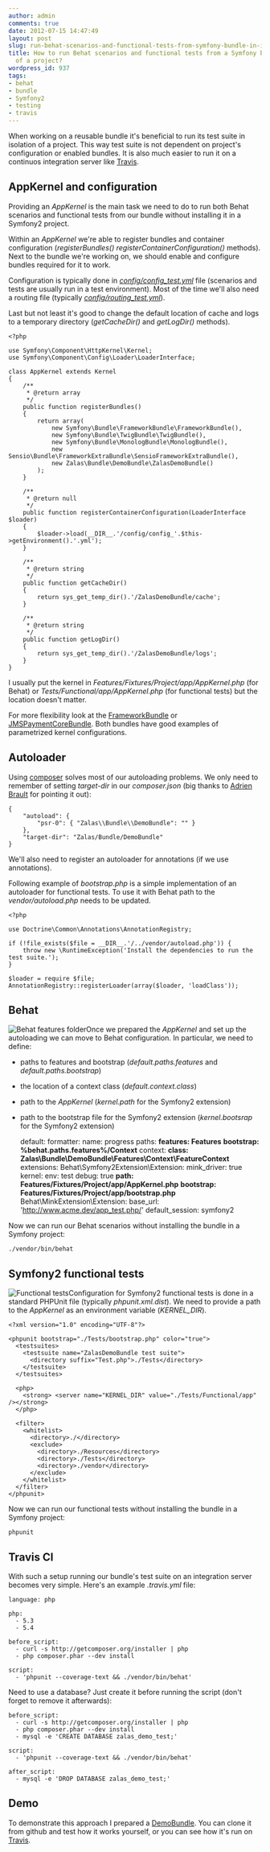 ```yaml
---
author: admin
comments: true
date: 2012-07-15 14:47:49
layout: post
slug: run-behat-scenarios-and-functional-tests-from-symfony-bundle-in-isolation-of-project
title: How to run Behat scenarios and functional tests from a Symfony bundle in isolation
  of a project?
wordpress_id: 937
tags:
- behat
- bundle
- Symfony2
- testing
- travis
---
```


When working on a reusable bundle it's beneficial to run its test suite in isolation of a project. This way test suite is not dependent on project's configuration or enabled bundles. It is also much easier to run it on a continuos integration server like [Travis](http://travis-ci.org/).


## AppKernel and configuration


Providing an _AppKernel_ is the main task we need to do to run both Behat scenarios and functional tests from our bundle without installing it in a Symfony2 project.

Within an _AppKernel_ we're able to register bundles and container configuration (_registerBundles()_ _registerContainerConfiguration()_ methods). Next to the bundle we're working on, we should enable and configure bundles required for it to work.

Configuration is typically done in _[config/config_test.yml](https://github.com/jakzal/DemoBundle/blob/master/Features/Fixtures/Project/app/config/config_test.yml)_ file (scenarios and tests are usually run in a test environment). Most of the time we'll also need a routing file (typically _[config/routing_test.yml](https://github.com/jakzal/DemoBundle/blob/master/Features/Fixtures/Project/app/config/routing_test.yml)_).

Last but not least it's good to change the default location of cache and logs to a temporary directory (_getCacheDir()_ and _getLogDir()_ methods).

    
    <?php
    
    use Symfony\Component\HttpKernel\Kernel;
    use Symfony\Component\Config\Loader\LoaderInterface;
    
    class AppKernel extends Kernel
    {
        /**
         * @return array
         */
        public function registerBundles()
        {
            return array(
                new Symfony\Bundle\FrameworkBundle\FrameworkBundle(),
                new Symfony\Bundle\TwigBundle\TwigBundle(),
                new Symfony\Bundle\MonologBundle\MonologBundle(),
                new Sensio\Bundle\FrameworkExtraBundle\SensioFrameworkExtraBundle(),
                new Zalas\Bundle\DemoBundle\ZalasDemoBundle()
            );
        }
    
        /**
         * @return null
         */
        public function registerContainerConfiguration(LoaderInterface $loader)
        {
            $loader->load(__DIR__.'/config/config_'.$this->getEnvironment().'.yml');
        }
    
        /**
         * @return string
         */
        public function getCacheDir()
        {
            return sys_get_temp_dir().'/ZalasDemoBundle/cache';
        }
    
        /**
         * @return string
         */
        public function getLogDir()
        {
            return sys_get_temp_dir().'/ZalasDemoBundle/logs';
        }
    }


I usually put the kernel in _Features/Fixtures/Project/app/AppKernel.php_ (for Behat) or _Tests/Functional/app/AppKernel.php_ (for functional tests) but the location doesn't matter.

For more flexibility look at the [FrameworkBundle](https://github.com/symfony/symfony/tree/master/src/Symfony/Bundle/FrameworkBundle/Tests/Functional/app) or [JMSPaymentCoreBundle](https://github.com/schmittjoh/JMSPaymentCoreBundle/tree/master/Tests/Functional). Both bundles have good examples of parametrized kernel configurations.


## Autoloader


Using [composer](http://getcomposer.org/) solves most of our autoloading problems. We only need to remember of setting _target-dir_ in our _composer.json_ (big thanks to [Adrien Brault](https://twitter.com/AdrienBrault) for pointing it out):

    
    {
        "autoload": {
            "psr-0": { "Zalas\\Bundle\\DemoBundle": "" }
        },
        "target-dir": "Zalas/Bundle/DemoBundle"
    }


We'll also need to register an autoloader for annotations (if we use annotations).

Following example of _bootstrap.php_ is a simple implementation of an autoloader for functional tests. To use it with Behat path to the _vendor/autoload.php_ needs to be updated.

    
    <?php
    
    use Doctrine\Common\Annotations\AnnotationRegistry;
    
    if (!file_exists($file = __DIR__.'/../vendor/autoload.php')) {
        throw new \RuntimeException('Install the dependencies to run the test suite.');
    }
    
    $loader = require $file;
    AnnotationRegistry::registerLoader(array($loader, 'loadClass'));




## Behat




![Behat features folder](/uploads/wp/2012/07/scenarios.png)Once we prepared the _AppKernel_ and set up the autoloading we can move to Behat configuration. In particular, we need to define:






	
  * paths to features and bootstrap (_default.paths.features_ and _default.paths.bootstrap_)

	
  * the location of a context class (_default.context.class_)

	
  * path to the _AppKernel_ (_kernel.path_ for the Symfony2 extension)

	
  * path to the bootstrap file for the Symfony2 extension (_kernel.bootsrap_ for the Symfony2 extension)



    
    default:
      formatter:
        name: progress
      paths:
        <strong>features: Features</strong>
        <strong>bootstrap: %behat.paths.features%/Context</strong>
      context:
        <strong>class: Zalas\Bundle\DemoBundle\Features\Context\FeatureContext</strong>
      extensions:
        Behat\Symfony2Extension\Extension:
          mink_driver: true
          kernel:
            env: test
            debug: true
            <strong>path: Features/Fixtures/Project/app/AppKernel.php</strong>
            <strong>bootstrap: Features/Fixtures/Project/app/bootstrap.php</strong>
        Behat\MinkExtension\Extension:
          base_url: 'http://www.acme.dev/app_test.php/'
          default_session: symfony2


Now we can run our Behat scenarios without installing the bundle in a Symfony project:

    
    ./vendor/bin/behat




## Symfony2 functional tests




![Functional tests](/uploads/wp/2012/07/tests.png)Configuration for Symfony2 functional tests is done in a standard PHPUnit file (typically _phpunit.xml.dist_). We need to provide a path to the _AppKernel_ as an environment variable (_KERNEL_DIR_).




    
    <?xml version="1.0" encoding="UTF-8"?>
    
    <phpunit bootstrap="./Tests/bootstrap.php" color="true">
      <testsuites>
        <testsuite name="ZalasDemoBundle test suite">
          <directory suffix="Test.php">./Tests</directory>
        </testsuite>
      </testsuites>
    
      <php>
        <strong> <server name="KERNEL_DIR" value="./Tests/Functional/app" /></strong>
      </php>
    
      <filter>
        <whitelist>
          <directory>./</directory>
          <exclude>
            <directory>./Resources</directory>
            <directory>./Tests</directory>
            <directory>./vendor</directory>
          </exclude>
        </whitelist>
      </filter>
    </phpunit>


Now we can run our functional tests without installing the bundle in a Symfony project:

    
    phpunit




## Travis CI


With such a setup running our bundle's test suite on an integration server becomes very simple. Here's an example _.travis.yml_ file:

    
    language: php
    
    php:
      - 5.3
      - 5.4
    
    before_script:
      - curl -s http://getcomposer.org/installer | php
      - php composer.phar --dev install
    
    script:
      - 'phpunit --coverage-text && ./vendor/bin/behat'


Need to use a database? Just create it before running the script (don't forget to remove it afterwards):

    
    before_script:
      - curl -s http://getcomposer.org/installer | php
      - php composer.phar --dev install
      - mysql -e 'CREATE DATABASE zalas_demo_test;'
    
    script:
      - 'phpunit --coverage-text && ./vendor/bin/behat'
    
    after_script:
      - mysql -e 'DROP DATABASE zalas_demo_test;'




## Demo


To demonstrate this approach I prepared a [DemoBundle](https://github.com/jakzal/DemoBundle). You can clone it from github and test how it works yourself, or you can see how it's run on [Travis](http://travis-ci.org/#!/jakzal/DemoBundle).
